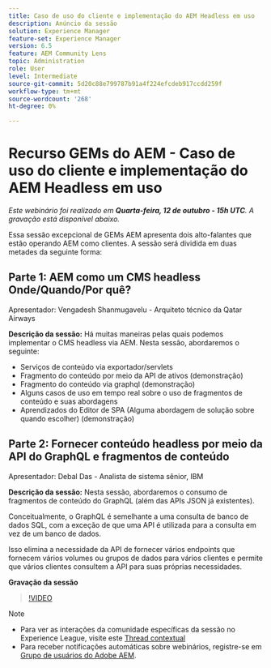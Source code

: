 ```yaml
---
title: Caso de uso do cliente e implementação do AEM Headless em uso
description: Anúncio da sessão
solution: Experience Manager
feature-set: Experience Manager
version: 6.5
feature: AEM Community Lens
topic: Administration
role: User
level: Intermediate
source-git-commit: 5d20c88e799787b91a4f224efcdeb917ccdd259f
workflow-type: tm+mt
source-wordcount: '268'
ht-degree: 0%

---
```


# Recurso GEMs do AEM - Caso de uso do cliente e implementação do AEM Headless em uso

*Este webinário foi realizado em **Quarta-feira, 12 de outubro - 15h UTC**. A gravação está disponível abaixo.*

Essa sessão excepcional de GEMs AEM apresenta dois alto-falantes que estão operando AEM como clientes. A sessão será dividida em duas metades da seguinte forma:

## Parte 1: AEM como um CMS headless Onde/Quando/Por quê?

Apresentador: Vengadesh Shanmugavelu - Arquiteto técnico da Qatar Airways

**Descrição da sessão:**
Há muitas maneiras pelas quais podemos implementar o CMS headless via AEM.
Nesta sessão, abordaremos o seguinte:

* Serviços de conteúdo via exportador/servlets
* Fragmento do conteúdo por meio da API de ativos (demonstração)
* Fragmento do conteúdo via graphql (demonstração)
* Alguns casos de uso em tempo real sobre o uso de fragmentos de conteúdo e suas abordagens
* Aprendizados do Editor de SPA (Alguma abordagem de solução sobre quando escolher) (demonstração)

## Parte 2: Fornecer conteúdo headless por meio da API do GraphQL e fragmentos de conteúdo

Apresentador: Debal Das - Analista de sistema sênior, IBM

**Descrição da sessão:**
Nesta sessão, abordaremos o consumo de fragmentos de conteúdo do GraphQL (além das APIs JSON já existentes).

Conceitualmente, o GraphQL é semelhante a uma consulta de banco de dados SQL, com a exceção de que uma API é utilizada para a consulta em vez de um banco de dados.

Isso elimina a necessidade da API de fornecer vários endpoints que fornecem vários volumes ou grupos de dados para vários clientes e permite que vários clientes consultem a API para suas próprias necessidades.

**Gravação da sessão**

>[!VIDEO](https://video.tv.adobe.com/v/3410160)

>[!NOTE]
>
>* Para ver as interações da comunidade específicas da sessão no Experience League, visite este [Thread contextual](https://adobe.ly/3r6P4nr)
>* Para receber notificações automáticas sobre webinários, registre-se em [Grupo de usuários do Adobe AEM](https://aem-augs.adobe.com/).

